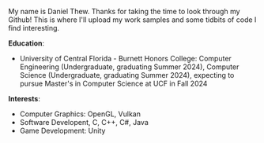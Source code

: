 My name is Daniel Thew. Thanks for taking the time to look through my Github! This is where I'll upload my work samples and some tidbits of code I find interesting.

**Education**:
- University of Central Florida - Burnett Honors College: Computer Engineering (Undergraduate, graduating Summer 2024), Computer Science (Undergraduate, graduating Summer 2024), expecting to pursue Master's in Computer Science at UCF in Fall 2024

**Interests**:
- Computer Graphics: OpenGL, Vulkan
- Software Developent, C, C++, C#, Java
- Game Development: Unity
